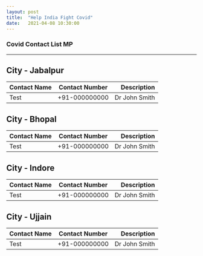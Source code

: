 ```yaml
---
layout: post 
title:  "Help India Fight Covid"
date:   2021-04-08 10:30:00 
---
```


### Covid Contact List MP 

---
 
## City - Jabalpur

| Contact Name | Contact Number | Description |
| :---        |    :----:   |          ---: |
| Test      | +91-000000000       | Dr John Smith  | 

## City - Bhopal

| Contact Name | Contact Number | Description |
| :---        |    :----:   |          ---: |
| Test      | +91-000000000       | Dr John Smith  | 

## City - Indore

| Contact Name | Contact Number | Description |
| :---        |    :----:   |          ---: |
| Test      | +91-000000000       | Dr John Smith  | 

## City - Ujjain

| Contact Name | Contact Number | Description | 
| :---        |    :----:   |          ---: |
| Test      | +91-000000000       | Dr John Smith  | 

